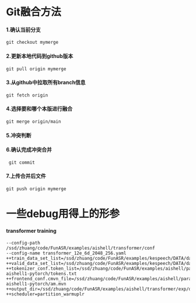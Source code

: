 # Git融合方法

#### 1.确认当前分支

```
git checkout mymerge
```

#### 2.更新本地代码到github版本

```
git pull origin mymerge
```

#### 3.从github中拉取所有branch信息

```
git fetch origin
```

#### 4.选择要和哪个本版进行融合

```
git merge origin/main
```

#### 5.冲突判断

#### 6.确认完成冲突合并

```
 git commit
```

#### 7.上传合并后文件

```
git push origin mymerge
```

# 一些debug用得上的形参

#### transformer training
```angular2html
--config-path /ssd/zhuang/code/FunASR/examples/aishell/transformer/conf
--config-name transformer_12e_6d_2048_256.yaml
++train_data_set_list=/ssd/zhuang/code/FunASR/examples/kespeech/DATA/data/ES/Southwestern/train/audio_datasets.jsonl
++valid_data_set_list=/ssd/zhuang/code/FunASR/examples/kespeech/DATA/data/ES/Southwestern/dev/audio_datasets.jsonl
++tokenizer_conf.token_list=/ssd/zhuang/code/FunASR/examples/aishell/paraformer/exp/speech_paraformer_asr_nat-aishell1-pytorch/tokens.txt 
++frontend_conf.cmvn_file=/ssd/zhuang/code/FunASR/examples/aishell/paraformer/exp/speech_paraformer_asr_nat-aishell1-pytorch/am.mvn 
++output_dir=/ssd/zhuang/code/FunASR/examples/aishell/transformer/exp/debug
++scheduler=partition_warmuplr
```